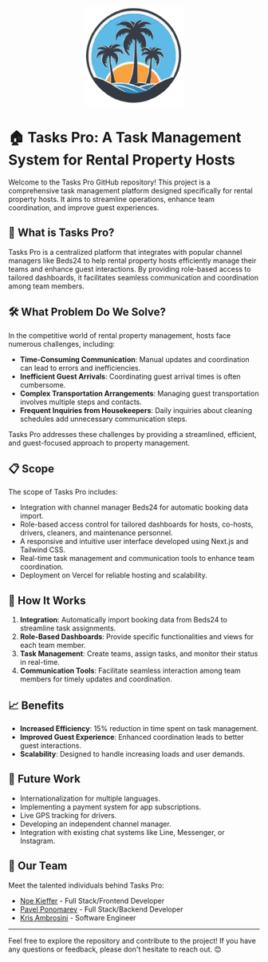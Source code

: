<div align="center">
    <img src="public/logo5.png" alt="Tasks Pro Logo" width="200"/>
</div>

# 🏠 Tasks Pro: A Task Management System for Rental Property Hosts

Welcome to the Tasks Pro GitHub repository! This project is a comprehensive task management platform designed specifically for rental property hosts. It aims to streamline operations, enhance team coordination, and improve guest experiences.

## 🌟 What is Tasks Pro?

Tasks Pro is a centralized platform that integrates with popular channel managers like Beds24 to help rental property hosts efficiently manage their teams and enhance guest interactions. By providing role-based access to tailored dashboards, it facilitates seamless communication and coordination among team members.

## 🛠️ What Problem Do We Solve?

In the competitive world of rental property management, hosts face numerous challenges, including:

- **Time-Consuming Communication**: Manual updates and coordination can lead to errors and inefficiencies.
- **Inefficient Guest Arrivals**: Coordinating guest arrival times is often cumbersome.
- **Complex Transportation Arrangements**: Managing guest transportation involves multiple steps and contacts.
- **Frequent Inquiries from Housekeepers**: Daily inquiries about cleaning schedules add unnecessary communication steps.

Tasks Pro addresses these challenges by providing a streamlined, efficient, and guest-focused approach to property management.

## 📋 Scope

The scope of Tasks Pro includes:

- Integration with channel manager Beds24 for automatic booking data import.
- Role-based access control for tailored dashboards for hosts, co-hosts, drivers, cleaners, and maintenance personnel.
- A responsive and intuitive user interface developed using Next.js and Tailwind CSS.
- Real-time task management and communication tools to enhance team coordination.
- Deployment on Vercel for reliable hosting and scalability.

## 🚀 How It Works

1. **Integration**: Automatically import booking data from Beds24 to streamline task assignments.
2. **Role-Based Dashboards**: Provide specific functionalities and views for each team member.
3. **Task Management**: Create teams, assign tasks, and monitor their status in real-time.
4. **Communication Tools**: Facilitate seamless interaction among team members for timely updates and coordination.

## 📈 Benefits

- **Increased Efficiency**: 15% reduction in time spent on task management.
- **Improved Guest Experience**: Enhanced coordination leads to better guest interactions.
- **Scalability**: Designed to handle increasing loads and user demands.

## 🔮 Future Work

- Internationalization for multiple languages.
- Implementing a payment system for app subscriptions.
- Live GPS tracking for drivers.
- Developing an independent channel manager.
- Integration with existing chat systems like Line, Messenger, or Instagram.

## 👥 Our Team

Meet the talented individuals behind Tasks Pro:

- [Noe Kieffer](https://github.com/NoeNeoK) - Full Stack/Frontend Developer
- [Pavel Ponomarev](https://github.com/pavel10212) - Full Stack/Backend Developer
- [Kris Ambrosini](https://github.com/kris6430187) - Software Engineer

---

Feel free to explore the repository and contribute to the project! If you have any questions or feedback, please don't hesitate to reach out. 😊
